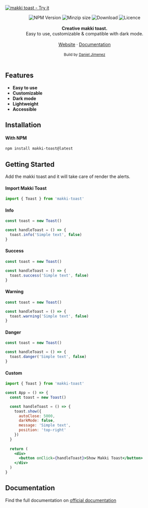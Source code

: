 <a href="https://daniel-jimenez.tech/makki-toast/"><img alt="makki toast - Try it" src="https://daniel-jimenez.tech/images/makkitoast.png"/></a>
<div align="center">
  <img src="https://badgen.net/npm/v/makki-toast" alt="NPM Version" />
  <img src="https://img.shields.io/bundlephobia/minzip/makki-toast" alt="Minzip size"/>
  <img src="https://img.shields.io/npm/dt/makki-toast" alt="Download" />
  <img src="https://img.shields.io/github/license/DanielJimenezC/makki-toast-package" alt="Licence" />
  
</div>
<br />
<div align="center">
  <strong>Creative makki toast.</strong>
</div>
<div align="center">Easy to use, customizable & compatible with dark mode.</div>
<br />
<div align="center">
  <a href="https://daniel-jimenez.tech/makki-toast/">Website</a> 
  <span> · </span>
  <a href="https://daniel-jimenez.tech/makki-toast/#/docs">Documentation</a> 
</div>
<br />
<div align="center">
  <sub>Build by <a href="https://daniel-jimenez.tech">Daniel Jimenez</a></sub>
</div>
<br />

## Features

- **Easy to use**
- **Customizable**
- **Dark mode**
- **Lightweight**
- **Accessible**

## Installation

#### With NPM

```sh
npm install makki-toast@latest
```
## Getting Started

Add the makki toast and it will take care of render the alerts.
#### Import Makki Toast
```jsx
import { Toast } from 'makki-toast'
```

#### Info
```jsx
const toast = new Toast()

const handleToast = () => {
  toast.info('Simple text', false)
}
```

#### Success
```jsx
const toast = new Toast()

const handleToast = () => {
  toast.success('Simple text', false)
}
```

#### Warning
```jsx
const toast = new Toast()

const handleToast = () => {
  toast.warning('Simple text', false)
}
```

#### Danger
```jsx
const toast = new Toast()

const handleToast = () => {
  toast.danger('Simple text', false)
}
```

#### Custom
```jsx
import { Toast } from 'makki-toast'

const App = () => {
  const toast = new Toast()

  const handleToast = () => {
    toast.show({
      autoClose: 5000,
      darkMode: false,
      message: 'Simple text',
      position: 'top-right'
    })
  }
  
  return (
    <div>
      <button onClick={handleToast}>Show Makki Toast</button>
    </div>
  )
}
```

## Documentation

Find the full documentation on [official documentation](https://daniel-jimenez.tech/makki-toast/#/docs)
